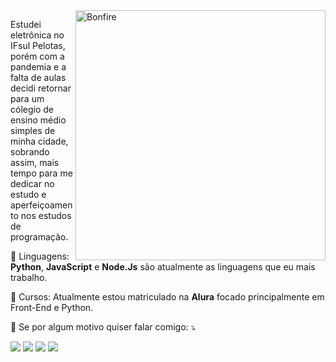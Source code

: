 <img src="https://c.tenor.com/eT65efTNamoAAAAj/bonfire-darksouls.gif" min-width="400px" max-width="400px" width="400px" align="right" alt="Bonfire">

<p align="left"> 
  Estudei eletrônica no IFsul Pelotas, porém com a pandemia e a falta de aulas decidi retornar para um cólegio de ensino médio simples de minha cidade, sobrando assim, mais tempo para me dedicar no estudo e aperfeiçoamento nos estudos de programação.
</p>

<p align="left">
  👾 Linguagens: <strong>Python</strong>, <strong>JavaScript</strong> e <strong>Node.Js</strong> são atualmente as linguagens que eu mais trabalho.
</p>

<p align="left">
  💼 Cursos: Atualmente estou matriculado na <strong>Alura</strong> focado principalmente em Front-End e Python.
</p>

<p align="left">
  💌 Se por algum motivo quiser falar comigo: ⤵️
</p>
<p>
<a href="https://instagram.com/lusqina" target="_blank"><img src="https://img.shields.io/badge/-Instagram-%23E4405F?style=for-the-badge&logo=instagram&logoColor=white" target="_blank"></a>
  <a href = "mailto:contato@lucasborges.tech"><img src="https://img.shields.io/badge/-Gmail-%23333?style=for-the-badge&logo=gmail&logoColor=white" target="_blank"></a>
  <a href = "lucasborges.tech" target="_blank"><img src="https://img.shields.io/badge/Portf%C3%B3lio-site-purple?style=for-the-badge" target="_blank"></a>
  <a href="https://www.linkedin.com/in/lucas-borges-da-silva-sls/" target="_blank"><img src="https://img.shields.io/badge/-LinkedIn-%230077B5?style=for-the-badge&logo=linkedin&logoColor=white" target="_blank"></a> 
</p>
